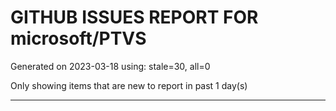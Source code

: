 
# GITHUB ISSUES REPORT FOR microsoft/PTVS


Generated on 2023-03-18 using: stale=30, all=0


Only showing items that are new to report in past 1 day(s)


---
